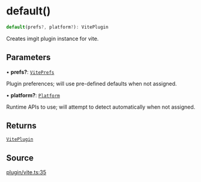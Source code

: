 # default()

```ts
default(prefs?, platform?): VitePlugin
```

Creates imgit plugin instance for vite.

## Parameters

• **prefs?**: [`VitePrefs`](../type-aliases/VitePrefs.md)

Plugin preferences; will use pre-defined defaults when not assigned.

• **platform?**: [`Platform`](../../../server/type-aliases/Platform.md)

Runtime APIs to use; will attempt to detect automatically when not assigned.

## Returns

[`VitePlugin`](../type-aliases/VitePlugin.md)

## Source

[plugin/vite.ts:35](https://github.com/Elringus/Imgit/blob/157689c/src/plugin/vite.ts#L35)
